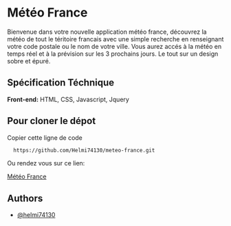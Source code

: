 # Météo France

Bienvenue dans votre nouvelle application météo france, découvrez la météo de tout le téritoire francais avec une simple recherche en renseignant votre code postale ou le nom de votre ville.
Vous aurez accés à la météo en temps réel et à la prévision sur les 3 prochains jours.
Le tout sur un design sobre et épuré.

## Spécification Téchnique

**Front-end:** HTML, CSS, Javascript, Jquery



## Pour cloner le dépot

Copier cette ligne de code

```bash
  https://github.com/Helmi74130/meteo-france.git
```
Ou rendez vous sur ce lien:

[Météo France](https://meteo-france-apps.herokuapp.com/)

## Authors

- [@helmi74130](https://github.com/Helmi74130)
